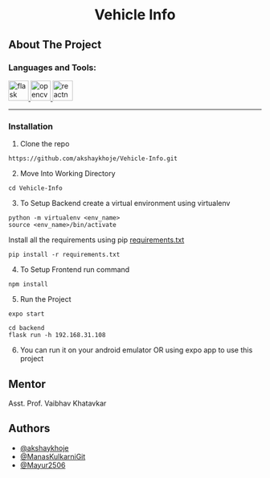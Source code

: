 <h1 align="center">Vehicle Info</h1>






## About The Project


<h3 align="left">Languages and Tools:</h3>
<p align="left"> <a href="https://flask.palletsprojects.com/" target="_blank" rel="noreferrer"> <img src="https://www.vectorlogo.zone/logos/pocoo_flask/pocoo_flask-icon.svg" alt="flask" width="40" height="40"/> </a> <a href="https://opencv.org/" target="_blank" rel="noreferrer"> <img src="https://www.vectorlogo.zone/logos/opencv/opencv-icon.svg" alt="opencv" width="40" height="40"/> </a> <a href="https://reactnative.dev/" target="_blank" rel="noreferrer"> <img src="https://reactnative.dev/img/header_logo.svg" alt="reactnative" width="40" height="40"/> </a> </p>

---
### Installation

1. Clone the repo

```
https://github.com/akshaykhoje/Vehicle-Info.git
```
2. Move Into Working Directory

```
cd Vehicle-Info
```

3. To Setup Backend
create a virtual environment using virtualenv
 
```
python -m virtualenv <env_name>
source <env_name>/bin/activate
```
Install all the requirements using pip [requirements.txt](./backend/requirements.txt)

```
pip install -r requirements.txt
```
4. To Setup Frontend run command
```
npm install
```
5. Run the Project 
```
expo start
```
```
cd backend
flask run -h 192.168.31.108
```
6. You can run it on your android emulator OR using expo app to use this project

## Mentor

Asst. Prof. Vaibhav Khatavkar

## Authors
<ul>
<li><a href="https://github.com/akshaykhoje">@akshaykhoje</a></li>
<li><a href="https://github.com/ManasKulkarniGit">@ManasKulkarniGit</a></li>
<li><a href="https://github.com/Mayur2506">@Mayur2506</a></li>
</ul>
